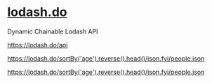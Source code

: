 # [lodash.do](https://lodash.do)

Dynamic Chainable Lodash API

<https://lodash.do/api>

<https://lodash.do/sortBy('age').reverse().head()/json.fyi/people.json>

<https://lodash.do/sortBy('age').reverse().head()/json.fyi/people.json>
  

